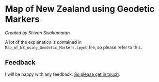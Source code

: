 # Map of New Zealand using Geodetic Markers

*Created by Shivan Sivakumaran*

A lot of the explanation is contained in `Map_of_NZ_using_Geodetic_Markers.ipynb` file, so please refer to this.

## Feedback

I will be happy with any feedback. [So please get in touch](https://shivansivakumaran.com/contact/).